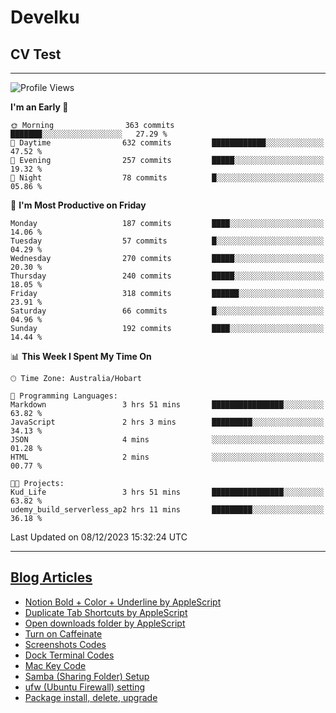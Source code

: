 <h1> Develku </h1>

<h2>CV Test</h2>

---

<!--START_SECTION:waka-->
![Profile Views](http://img.shields.io/badge/Profile%20Views-1-blue)

**I'm an Early 🐤** 

```text
🌞 Morning                363 commits         ███████░░░░░░░░░░░░░░░░░░   27.29 % 
🌆 Daytime                632 commits         ████████████░░░░░░░░░░░░░   47.52 % 
🌃 Evening                257 commits         █████░░░░░░░░░░░░░░░░░░░░   19.32 % 
🌙 Night                  78 commits          █░░░░░░░░░░░░░░░░░░░░░░░░   05.86 % 
```
📅 **I'm Most Productive on Friday** 

```text
Monday                   187 commits         ████░░░░░░░░░░░░░░░░░░░░░   14.06 % 
Tuesday                  57 commits          █░░░░░░░░░░░░░░░░░░░░░░░░   04.29 % 
Wednesday                270 commits         █████░░░░░░░░░░░░░░░░░░░░   20.30 % 
Thursday                 240 commits         █████░░░░░░░░░░░░░░░░░░░░   18.05 % 
Friday                   318 commits         ██████░░░░░░░░░░░░░░░░░░░   23.91 % 
Saturday                 66 commits          █░░░░░░░░░░░░░░░░░░░░░░░░   04.96 % 
Sunday                   192 commits         ████░░░░░░░░░░░░░░░░░░░░░   14.44 % 
```


📊 **This Week I Spent My Time On** 

```text
🕑︎ Time Zone: Australia/Hobart

💬 Programming Languages: 
Markdown                 3 hrs 51 mins       ████████████████░░░░░░░░░   63.82 % 
JavaScript               2 hrs 3 mins        █████████░░░░░░░░░░░░░░░░   34.13 % 
JSON                     4 mins              ░░░░░░░░░░░░░░░░░░░░░░░░░   01.28 % 
HTML                     2 mins              ░░░░░░░░░░░░░░░░░░░░░░░░░   00.77 % 

🐱‍💻 Projects: 
Kud_Life                 3 hrs 51 mins       ████████████████░░░░░░░░░   63.82 % 
udemy_build_serverless_ap2 hrs 11 mins       █████████░░░░░░░░░░░░░░░░   36.18 % 
```


 Last Updated on 08/12/2023 15:32:24 UTC
<!--END_SECTION:waka-->

---

## [Blog Articles](https://my-digital-garden-green-seven.vercel.app/)

<!--START_SECTION:blog-->
- [Notion Bold + Color + Underline by AppleScript](https://my-digital-garden-green-seven.vercel.app/3-resource/mac-tips/notion-bold-color-underline-by-apple-script/)
- [Duplicate Tab Shortcuts by AppleScript](https://my-digital-garden-green-seven.vercel.app/3-resource/mac-tips/duplicate-tab-shortcuts-by-apple-script/)
- [Open downloads folder by AppleScript](https://my-digital-garden-green-seven.vercel.app/3-resource/mac-tips/open-downloads-folder-by-apple-script/)
- [Turn on Caffeinate](https://my-digital-garden-green-seven.vercel.app/3-resource/mac-tips/turn-on-caffeinate/)
- [Screenshots Codes](https://my-digital-garden-green-seven.vercel.app/3-resource/mac-tips/screenshots-codes/)
- [Dock Terminal Codes](https://my-digital-garden-green-seven.vercel.app/3-resource/mac-tips/dock-terminal-codes/)
- [Mac Key Code](https://my-digital-garden-green-seven.vercel.app/3-resource/mac-tips/mac-key-code/)
- [Samba (Sharing Folder) Setup](https://my-digital-garden-green-seven.vercel.app/3-resource/ubuntu-linux/samba-sharing-folder-setup/)
- [ufw (Ubuntu Firewall) setting](https://my-digital-garden-green-seven.vercel.app/3-resource/ubuntu-linux/ufw-ubuntu-firewall-setting/)
- [Package install, delete, upgrade](https://my-digital-garden-green-seven.vercel.app/apt/package-install-delete-upgrade/)
<!--END_SECTION:blog-->
